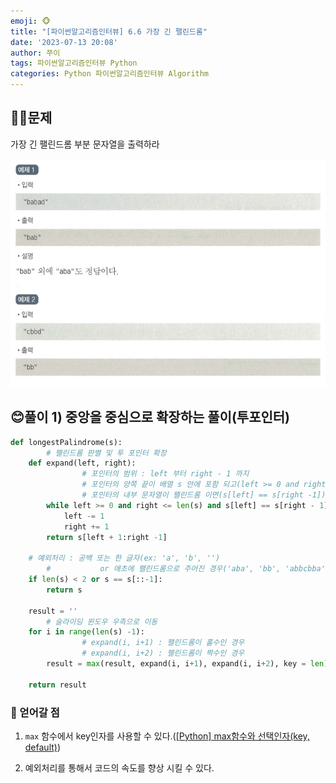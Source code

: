 ```yaml
---
emoji: 🐵
title: "[파이썬알고리즘인터뷰] 6.6 가장 긴 팰린드롬"
date: '2023-07-13 20:08'
author: 쭈이
tags: 파이썬알고리즘인터뷰 Python
categories: Python 파이썬알고리즘인터뷰 Algorithm
---
```

## 👩‍💻문제

가장 긴 팰린드롬 부분 문자열을 출력하라

![Untitled](Untitled.png)

## 😊풀이 1) 중앙을 중심으로 확장하는 풀이(투포인터)

```python
def longestPalindrome(s):
		# 팰린드롬 판별 및 투 포인터 확장
    def expand(left, right):
				# 포인터의 범위 : left 부터 right - 1 까지
				# 포인터의 양쪽 끝이 배열 s 안에 포함 되고(left >= 0 and right <= len(s))
				# 포인터의 내부 문자열이 팰린드롬 이면(s[left] == s[right -1])
        while left >= 0 and right <= len(s) and s[left] == s[right - 1]:
            left -= 1
            right += 1
        return s[left + 1:right -1]

    # 예외처리 : 공백 또는 한 글자(ex: 'a', 'b', '')
		#           or 애초에 팰린드롬으로 주어진 경우('aba', 'bb', 'abbcbba')
    if len(s) < 2 or s == s[::-1]:
        return s
            
    result = ''
		# 슬라이딩 윈도우 우측으로 이동
    for i in range(len(s) -1):
				# expand(i, i+1) : 팰린드롬이 홀수인 경우
				# expand(i, i+2) : 팰린드롬이 짝수인 경우
        result = max(result, expand(i, i+1), expand(i, i+2), key = len)
  
    return result
```

### 📌 얻어갈 점

1) `max` 함수에서 key인자를 사용할 수 있다.([[Python] max함수와 선택인자(key, default)](https://master--heojuhuigitblog.netlify.app/python-max(key,%20default)/))

2) 예외처리를 통해서 코드의 속도를 향상 시킬 수 있다.
```toc

```